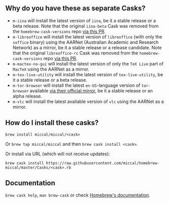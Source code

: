 ## Why do you have these as separate Casks?

* `m-iina` will install the latest version of `iina`, be it a stable release or a beta release. Note that the original `iina-beta` Cask was removed from the `homebrew-cask-versions` repo [via this PR](https://github.com/Homebrew/homebrew-cask-versions/pull/8108).
* `m-libreoffice` will install the latest version of `libreoffice` (with only the `soffice` binary) using the AARNet (Australian Academic and Research Network) as a mirror, be it a stable release or a release candidate. Note that the original `libreoffice-rc` Cask was removed from the `homebrew-cask-versions` repo [via this PR](https://github.com/Homebrew/homebrew-cask-versions/pull/8283).
* `m-mactex-no-gui` will install the latest version of only the `TeX Live` part of `MacTeX` using the AARNet as a mirror.
* `m-tex-live-utility` will install the latest version of `tex-live-utility`, be it a stable release or a beta release.
* `m-tor-browser` will install the latest `en-US`-language version of `tor-browser` available [via their official mirror](https://dist.torproject.org/torbrowser/), be it a stable release or an alpha release.
* `m-vlc` will install the latest available version of `vlc` using the AARNet as a mirror.

## How do I install these casks?

`brew install miccal/miccal/<cask>`

Or `brew tap miccal/miccal` and then `brew cask install <cask>`.

Or install via URL (which will not receive updates):

```
brew cask install https://raw.githubusercontent.com/miccal/homebrew-miccal/master/Casks/<cask>.rb
```

## Documentation

`brew cask help`, `man brew-cask` or check [Homebrew's documentation](https://docs.brew.sh).
